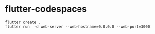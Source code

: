 # flutter-codespaces

```
flutter create .
flutter run  -d web-server --web-hostname=0.0.0.0 --web-port=3000
```
